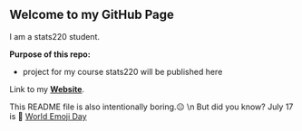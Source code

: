 ## Welcome to my GitHub Page

I am a stats220 student.

**Purpose of this repo:**
- project for my course stats220 will be published here


Link to my [**Website**](https://nosugarzhi.github.io/stats220/).


This README file is also intentionally boring.😐
\n But did you know? July 17 is 📅 [World Emoji Day](https://worldemojiday.com/)
